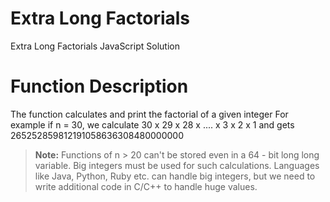 # Extra Long Factorials

Extra Long Factorials JavaScript Solution

# Function Description
The function calculates and print the factorial of a given integer
For example
if n = 30, we calculate 30 x 29 x 28 x .... x 3 x 2 x 1 and gets 265252859812191058636308480000000

> **Note:** Functions of n > 20 can't be stored even in a 64 - bit long long variable. Big integers must be used for such calculations. Languages like Java, Python, Ruby etc. can handle big integers, but we need to write additional code in C/C++ to handle huge values.
